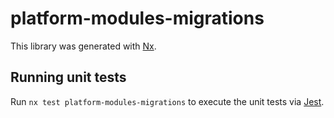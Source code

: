 # platform-modules-migrations

This library was generated with [Nx](https://nx.dev).

## Running unit tests

Run `nx test platform-modules-migrations` to execute the unit tests via [Jest](https://jestjs.io).
